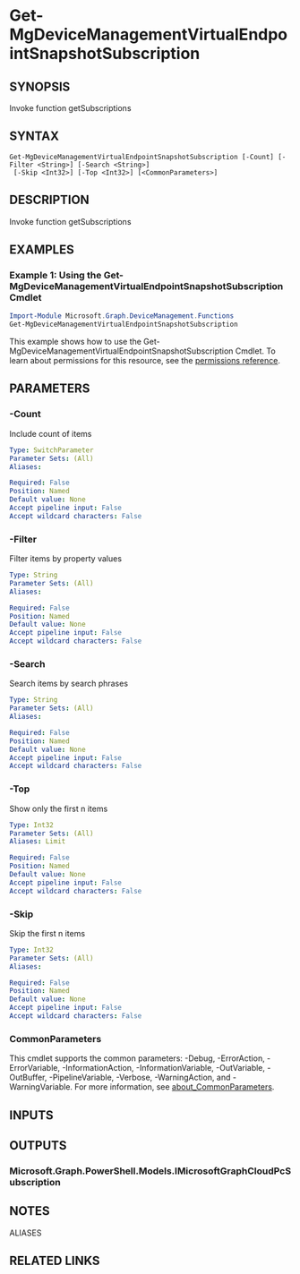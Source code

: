 ﻿---
external help file: Microsoft.Graph.DeviceManagement.Functions-help.xml
Module Name: Microsoft.Graph.DeviceManagement.Functions
online version: https://docs.microsoft.com/en-us/powershell/module/microsoft.graph.devicemanagement.functions/get-mgdevicemanagementvirtualendpointsnapshotsubscription
schema: 2.0.0
---

# Get-MgDeviceManagementVirtualEndpointSnapshotSubscription

## SYNOPSIS
Invoke function getSubscriptions

## SYNTAX

```
Get-MgDeviceManagementVirtualEndpointSnapshotSubscription [-Count] [-Filter <String>] [-Search <String>]
 [-Skip <Int32>] [-Top <Int32>] [<CommonParameters>]
```

## DESCRIPTION
Invoke function getSubscriptions

## EXAMPLES

### Example 1: Using the Get-MgDeviceManagementVirtualEndpointSnapshotSubscription Cmdlet
```powershell
Import-Module Microsoft.Graph.DeviceManagement.Functions
Get-MgDeviceManagementVirtualEndpointSnapshotSubscription
```

This example shows how to use the Get-MgDeviceManagementVirtualEndpointSnapshotSubscription Cmdlet.
To learn about permissions for this resource, see the [permissions reference](/graph/permissions-reference).

## PARAMETERS

### -Count
Include count of items

```yaml
Type: SwitchParameter
Parameter Sets: (All)
Aliases:

Required: False
Position: Named
Default value: None
Accept pipeline input: False
Accept wildcard characters: False
```

### -Filter
Filter items by property values

```yaml
Type: String
Parameter Sets: (All)
Aliases:

Required: False
Position: Named
Default value: None
Accept pipeline input: False
Accept wildcard characters: False
```

### -Search
Search items by search phrases

```yaml
Type: String
Parameter Sets: (All)
Aliases:

Required: False
Position: Named
Default value: None
Accept pipeline input: False
Accept wildcard characters: False
```

### -Top
Show only the first n items

```yaml
Type: Int32
Parameter Sets: (All)
Aliases: Limit

Required: False
Position: Named
Default value: None
Accept pipeline input: False
Accept wildcard characters: False
```

### -Skip
Skip the first n items

```yaml
Type: Int32
Parameter Sets: (All)
Aliases:

Required: False
Position: Named
Default value: None
Accept pipeline input: False
Accept wildcard characters: False
```

### CommonParameters
This cmdlet supports the common parameters: -Debug, -ErrorAction, -ErrorVariable, -InformationAction, -InformationVariable, -OutVariable, -OutBuffer, -PipelineVariable, -Verbose, -WarningAction, and -WarningVariable. For more information, see [about_CommonParameters](http://go.microsoft.com/fwlink/?LinkID=113216).

## INPUTS

## OUTPUTS

### Microsoft.Graph.PowerShell.Models.IMicrosoftGraphCloudPcSubscription
## NOTES

ALIASES

## RELATED LINKS
